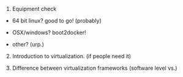 1. Equipment check

 * 64 bit linux? good to go! (probably)

 * OSX/windows? boot2docker! 

 * other? (urp.)

2. Introduction to virtualization. (if people need it)

3. Difference between virtualization frameworks (software level vs.)



